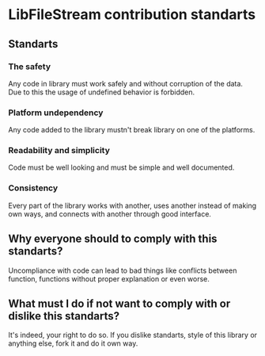# LibFileStream contribution standarts
## Standarts
### The safety
Any code in library must work safely and without corruption of the data. Due to this the usage of undefined behavior is forbidden.

### Platform undependency
Any code added to the library mustn't break library on one of the platforms.

### Readability and simplicity
Code must be well looking and must be simple and well documented.

### Consistency
Every part of the library works with another, uses another instead of making own ways, and connects with another through good interface.

## Why everyone should to comply with this standarts?
Uncompliance with code can lead to bad things like conflicts between function, functions without proper explanation or even worse.

## What must I do if not want to comply with or dislike this standarts?
It's indeed, your right to do so. If you dislike standarts, style of this library or anything else, fork it and do it own way.
